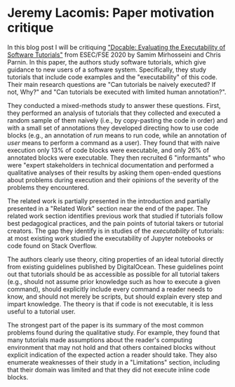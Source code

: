 Jeremy Lacomis: Paper motivation critique
===

In this blog post I will be critiquing ["Docable: Evaluating the Executability
of Software Tutorials"](https://chrisparnin.me/pdf/docable_FSE_20.pdf) from
ESEC/FSE 2020 by Samim Mirhosseini and Chris Parnin. In this paper, the authors
study software tutorials, which give guidance to new users of a software
system. Specifically, they study tutorials that include code examples and the
"executability" of this code. Their main research questions are "Can tutorials
be naively executed? If not, Why?" and "Can tutorials be executed with limited
human annotation?".

They conducted a mixed-methods study to answer these questions. First, they
performed an analysis of tutorials that they collected and executed a random
sample of them naively (i.e., by copy-pasting the code in order) and with a
small set of annotations they developed directing how to use code blocks (e.g.,
an annotation of *run* means to run code, while an annotation of *user* means to
perform a command as a user). They found that with naive execution only 13% of
code blocks were executable, and only 26% of annotated blocks were
executable. They then recruited 6 "informants" who were "expert stakeholders in
technical documentation and performed a qualitative analyses of their results by
asking them open-ended questions about problems during execution and their
opinions of the severity of the problems they encountered.

The related work is partially presented in the introduction and partially
presented in a "Related Work" section near the end of the paper. The related
work section identifies previous work that studied if tutorials follow best
pedagogical practices, and the pain points of tutorial takers or tutorial
creators. The gap they identify is in studies of the _executability_ of
tutorials: at most existing work studied the executability of Jupyter notebooks
or code found on Stack Overflow.

The authors clearly use theory, citing properties of an ideal tutorial directly
from existing guidelines published by DigitalOcean. These guidelines point out
that tutorials should be as accessible as possible for all tutorial takers
(e.g., should not assume prior knowledge such as how to execute a given
command), should explicitly include every command a reader needs to know, and
should not merely be scripts, but should explain every step and impart
knowledge. The theory is that if code is not executable, it is less useful to a
tutorial user.

The strongest part of the paper is its summary of the most common problems found
during the qualitative study. For example, they found that many tutorials made
assumptions about the reader's computing environment that may not hold and that
others contained blocks without explicit indication of the expected action a
reader should take. They also enumerate weaknesses of their study in a
"Limitations" section, including that their domain was limited and that they did
not execute inline code blocks.
